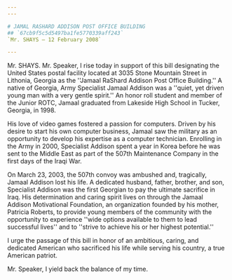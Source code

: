 ```yaml
---
---

# JAMAL RASHARD ADDISON POST OFFICE BUILDING
## `67cb9f5c5d5497ba1fe5770339aff243`
`Mr. SHAYS — 12 February 2008`

---
```



Mr. SHAYS. Mr. Speaker, I rise today in support of this bill 
designating the United States postal facility located at 3035 Stone 
Mountain Street in Lithonia, Georgia as the ''Jamaal RaShard Addison 
Post Office Building.'' A native of Georgia, Army Specialist Jamaal 
Addison was a ''quiet, yet driven young man with a very gentle 
spirit.'' An honor roll student and member of the Junior ROTC, Jamaal 
graduated from Lakeside High School in Tucker, Georgia, in 1998.

His love of video games fostered a passion for computers. Driven by 
his desire to start his own computer business, Jamaal saw the military 
as an opportunity to develop his expertise as a computer technician. 
Enrolling in the Army in 2000, Specialist Addison spent a year in Korea 
before he was sent to the Middle East as part of the 507th Maintenance 
Company in the first days of the Iraqi War.

On March 23, 2003, the 507th convoy was ambushed and, tragically, 
Jamaal Addison lost his life. A dedicated husband, father, brother, and 
son, Specialist Addison was the first Georgian to pay the ultimate 
sacrifice in Iraq. His determination and caring spirit lives on through 
the Jamaal Addison Motivational Foundation, an organization founded by 
his mother, Patricia Roberts, to provide young members of the community 
with the opportunity to experience ''wide options available to them to 
lead successful lives'' and to ''strive to achieve his or her highest 
potential.''

I urge the passage of this bill in honor of an ambitious, caring, and 
dedicated American who sacrificed his life while serving his country, a 
true American patriot.

Mr. Speaker, I yield back the balance of my time.